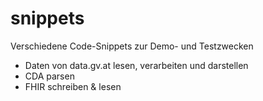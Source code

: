 # snippets

Verschiedene Code-Snippets zur Demo- und Testzwecken
* Daten von data.gv.at lesen, verarbeiten und darstellen
* CDA parsen
* FHIR schreiben & lesen
